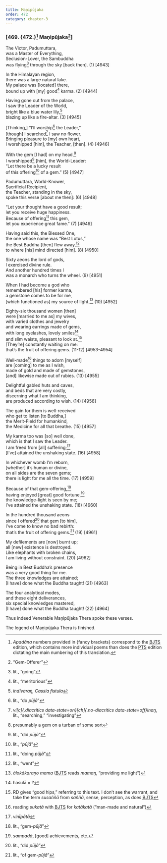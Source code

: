 ```yaml
---
title: Maṇipūjaka
order: 472
category: chapter-3
---
```


### \[469. {472.}[^1] Maṇipūjaka[^2]\]

The Victor, Padumuttara,  
was a Master of Everything,  
Seclusion-Lover, the Sambuddha  
was flying[^3] through the sky \[back then\]. (1) \[4943\]

In the Himalayan region,  
there was a large natural lake.  
My palace was \[located\] there,  
bound up with \[my\] good[^4] karma. (2) \[4944\]

Having gone out from the palace,  
I saw the Leader of the World,  
bright like a blue water lily,[^5]  
blazing up like a fire-altar. (3) \[4945\]

\[Thinking,\] “I’ll worship[^6] the Leader,”  
\[though\] I searched[^7] I saw no flower.  
Bringing pleasure to \[my\] own heart,  
I worshipped \[him\], the Teacher, \[then\]. (4) \[4946\]

With the gem \[I had\] on my head,[^8]  
I worshipped[^9] \[him\], the World-Leader:  
“Let there be a lucky result  
of this offering[^10] of a gem.” (5) \[4947\]

Padumuttara, World-Knower,  
Sacrificial Recipient,  
the Teacher, standing in the sky,  
spoke this verse \[about me then\]: (6) \[4948\]

“Let your thought have a good result;  
let you receive huge happiness.  
Because of offering[^11] this gem,  
let you experience great fame.” (7) \[4949\]

Having said this, the Blessed One,  
the one whose name was “Best Lotus,”  
the Best Buddha \[then\] flew away,[^12]  
to where \[his\] mind directed \[him\]. (8) \[4950\]

Sixty aeons the lord of gods,  
I exercised divine rule.  
And another hundred times I  
was a monarch who turns the wheel. (9) \[4951\]

When I had become a god who  
remembered \[his\] former karma,  
a gemstone comes to be for me,  
\[which functioned as\] my source of light.[^13] (10) \[4952\]

Eighty-six thousand women \[then\]  
were \[married to me as\] my wives,  
with varied clothes and jewelry  
and wearing earrings made of gems,  
with long eyelashes, lovely smiles[^14]  
and slim waists, pleasant to look at.[^15]  
\[They’re\] constantly waiting on me:  
that’s the fruit of offering gems. (11-12) \[4953-4954\]

Well-made[^16] things to adorn \[myself\]  
are \[coming\] to me as I wish,  
made of gold and made of gemstones,  
\[and\] likewise made out of rubies. (13) \[4955\]

Delightful gabled huts and caves,  
and beds that are very costly,  
discerning what I am thinking,  
are produced according to wish. (14) \[4956\]

The gain for them is well-received  
who get to listen \[to Buddha,\]  
the Merit-Field for humankind,  
the Medicine for all that breathe. (15) \[4957\]

My karma too was \[so\] well done,  
which is that I saw the Leader.  
I am freed from \[all\] suffering;[^17]  
\[I’ve\] attained the unshaking state. (16) \[4958\]

In whichever womb I’m reborn,  
\[whether\] it’s human or divine,  
on all sides are the seven gems;  
there is light for me all the time. (17) \[4959\]

Because of that gem-offering,[^18]  
having enjoyed \[great\] good fortune,[^19]  
the knowledge-light is seen by me;  
I’ve attained the unshaking state. (18) \[4960\]

In the hundred thousand aeons  
since I offered[^20] that gem \[to him\],  
I’ve come to know no bad rebirth:  
that’s the fruit of offering gems.[^21] (19) \[4961\]

My defilements are \[now\] burnt up;  
all \[new\] existence is destroyed.  
Like elephants with broken chains,  
I am living without constraint. (20) \[4962\]

Being in Best Buddha’s presence  
was a very good thing for me.  
The three knowledges are attained;  
\[I have\] done what the Buddha taught! (21) \[4963\]

The four analytical modes,  
and these eight deliverances,  
six special knowledges mastered,  
\[I have\] done what the Buddha taught! (22) \[4964\]

Thus indeed Venerable Maṇipūjaka Thera spoke these verses.

The legend of Maṇipūjaka Thera is finished.

[^1]: *Apadāna* numbers provided in {fancy brackets} correspond to the <abbr title="Buddha Jayanthi Tripitaka Series">BJTS</abbr> edition, which contains more individual poems than does the <abbr title="Pali Text Society">PTS</abbr> edition dictating the main numbering of this translation.

[^2]: “Gem-Offerer”

[^3]: lit., “going”

[^4]: lit., “meritorious”

[^5]: *indīvaraŋ, Cassia fistula*

[^6]: lit., “do *pūjā*”

[^7]: *vi[c]{.diacritics data-state=on}[ch]{.no-diacritics data-state=off}inaŋ*, lit., “searching,” “investigating”

[^8]: presumably a gem on a turban of some sort

[^9]: lit., “did *pūjā”*

[^10]: lit., “*pūjā*”

[^11]: lit., “doing *pūjā*”

[^12]: lit., “went”

[^13]: *ālokākaraṇo mama* (<abbr title="Buddha Jayanthi Tripitaka Series">BJTS</abbr> reads *mamaŋ*, “providing me light”)

[^14]: hasulā = ?

[^15]: RD gives “good hips,” referring to this text. I don’t see the warrant, and take the term *susaññā* from *saññā*, sense, perception, as does <abbr title="Buddha Jayanthi Tripitaka Series">BJTS</abbr>

[^16]: reading *sukatā* with <abbr title="Buddha Jayanthi Tripitaka Series">BJTS</abbr> for *katākatā* (“man-made and natural”)

[^17]: *vinīpātā*

[^18]: lit., “gem-*pūjā*”

[^19]: *sampadā*, \[good\] achievements, etc.

[^20]: lit., “did *pūjā*”

[^21]: lit., “of gem-*pūjā*”
